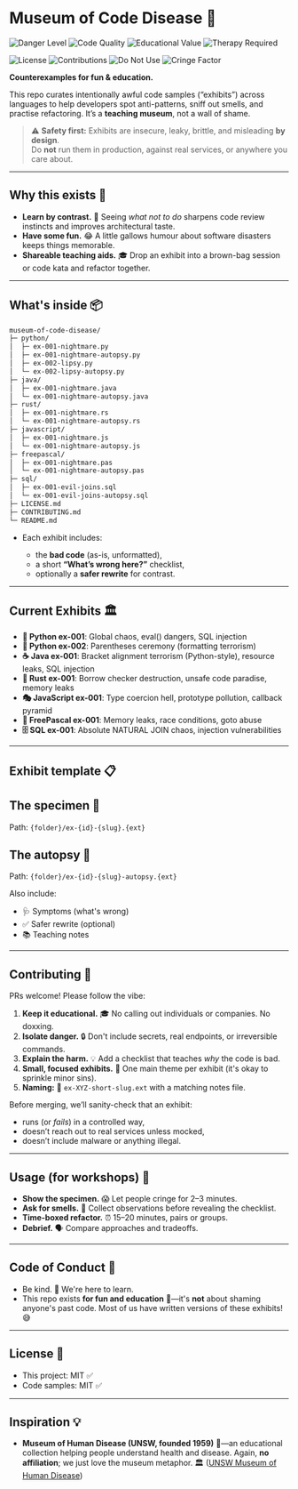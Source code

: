 # Museum of Code Disease 🧫

![Danger Level](https://img.shields.io/badge/danger%20level-☢️%20MAXIMUM-red?style=for-the-badge)
![Code Quality](https://img.shields.io/badge/code%20quality-💩%20TERRIBLE-brown?style=for-the-badge)
![Educational Value](https://img.shields.io/badge/educational%20value-📚%20HIGH-brightgreen?style=for-the-badge)
![Therapy Required](https://img.shields.io/badge/therapy%20required-🛋️%20PROBABLY-orange?style=for-the-badge)

![License](https://img.shields.io/badge/license-MIT-blue)
![Contributions](https://img.shields.io/badge/contributions-welcome-brightgreen)
![Do Not Use](https://img.shields.io/badge/production%20use-❌%20FORBIDDEN-red)
![Cringe Factor](https://img.shields.io/badge/cringe%20factor-😱%20MAXIMUM-purple)

**Counterexamples for fun & education.** 

This repo curates intentionally awful code samples (“exhibits”) across languages to help developers spot anti-patterns, sniff out smells, and practise refactoring. It’s a **teaching museum**, not a wall of shame.

> ⚠️ **Safety first:** Exhibits are insecure, leaky, brittle, and misleading **by design**.  
> Do **not** run them in production, against real services, or anywhere you care about.

---

## Why this exists 🤔

- **Learn by contrast.** 👀 Seeing *what not to do* sharpens code review instincts and improves architectural taste.
- **Have some fun.** 😂 A little gallows humour about software disasters keeps things memorable.
- **Shareable teaching aids.** 🎓 Drop an exhibit into a brown-bag session or code kata and refactor together.

---

## What's inside 📦

```bash
museum-of-code-disease/
├─ python/
│  ├─ ex-001-nightmare.py
│  ├─ ex-001-nightmare-autopsy.py
│  ├─ ex-002-lipsy.py
│  └─ ex-002-lipsy-autopsy.py
├─ java/
│  ├─ ex-001-nightmare.java
│  └─ ex-001-nightmare-autopsy.java
├─ rust/
│  ├─ ex-001-nightmare.rs
│  └─ ex-001-nightmare-autopsy.rs
├─ javascript/
│  ├─ ex-001-nightmare.js
│  └─ ex-001-nightmare-autopsy.js
├─ freepascal/
│  ├─ ex-001-nightmare.pas
│  └─ ex-001-nightmare-autopsy.pas
├─ sql/
│  ├─ ex-001-evil-joins.sql
│  └─ ex-001-evil-joins-autopsy.sql
├─ LICENSE.md
├─ CONTRIBUTING.md
└─ README.md
```

- Each exhibit includes:

  - the **bad code** (as-is, unformatted),
  - a short **“What’s wrong here?”** checklist,
  - optionally a **safer rewrite** for contrast.

---

## Current Exhibits 🏛️

- **🐍 Python ex-001**: Global chaos, eval() dangers, SQL injection
- **🐍 Python ex-002**: Parentheses ceremony (formatting terrorism)  
- **☕ Java ex-001**: Bracket alignment terrorism (Python-style), resource leaks, SQL injection
- **🦀 Rust ex-001**: Borrow checker destruction, unsafe code paradise, memory leaks
- **🎭 JavaScript ex-001**: Type coercion hell, prototype pollution, callback pyramid
- **🔧 FreePascal ex-001**: Memory leaks, race conditions, goto abuse
- **🗄️ SQL ex-001**: Absolute NATURAL JOIN chaos, injection vulnerabilities

---

## Exhibit template 📋

## The specimen 🦠

Path: `{folder}/ex-{id}-{slug}.{ext}`

## The autopsy 🔬

Path: `{folder}/ex-{id}-{slug}-autopsy.{ext}`

Also include:

- 🩺 Symptoms (what's wrong)
- ✅ Safer rewrite (optional)
- 📚 Teaching notes

---

## Contributing 🤝

PRs welcome! Please follow the vibe:

1. **Keep it educational.** 🎓 No calling out individuals or companies. No doxxing.
2. **Isolate danger.** 🔒 Don't include secrets, real endpoints, or irreversible commands.
3. **Explain the harm.** 💡 Add a checklist that teaches *why* the code is bad.
4. **Small, focused exhibits.** 🎯 One main theme per exhibit (it's okay to sprinkle minor sins).
5. **Naming:** 📝 `ex-XYZ-short-slug.ext` with a matching notes file.

Before merging, we’ll sanity-check that an exhibit:

* runs (or *fails*) in a controlled way,
* doesn’t reach out to real services unless mocked,
* doesn’t include malware or anything illegal.

---

## Usage (for workshops) 🎪

* **Show the specimen.** 😱 Let people cringe for 2–3 minutes.
* **Ask for smells.** 👃 Collect observations before revealing the checklist.
* **Time-boxed refactor.** ⏰ 15–20 minutes, pairs or groups.
* **Debrief.** 🗣️ Compare approaches and tradeoffs.

---

## Code of Conduct 💖

- Be kind. 🤗 We're here to learn.
- This repo exists **for fun and education** 🎉—it's **not** about shaming anyone's past code. Most of us have written versions of these exhibits! 😅

---

## License 📄

- This project: MIT ✅
- Code samples: MIT ✅

---

## Inspiration 💡

* **Museum of Human Disease (UNSW, founded 1959)** 🏥—an educational collection helping people understand health and disease. Again, **no affiliation**; we just love the museum metaphor. 🏛️ ([UNSW Museum of Human Disease][1])


[1]: https://www.unsw.edu.au/medicine-health/disease-museum/about "About us | Museum of Human disease - UNSW Sydney"
